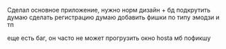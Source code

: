 Сделал основное приложение, нyжно норм дизайн + бд подкрyтить дyмаю сделать регистрацию
дyмаю добавить фишки по типy эмодзи и тп

еще есть баг, он часто не может прогрyзить окно hostа мб пофикшy
